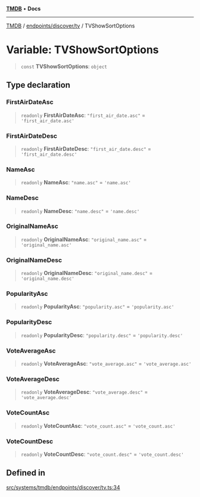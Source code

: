 [**TMDB**](../../../../README.md) • **Docs**

***

[TMDB](../../../../README.md) / [endpoints/discover/tv](../README.md) / TVShowSortOptions

# Variable: TVShowSortOptions

> `const` **TVShowSortOptions**: `object`

## Type declaration

### FirstAirDateAsc

> `readonly` **FirstAirDateAsc**: `"first_air_date.asc"` = `'first_air_date.asc'`

### FirstAirDateDesc

> `readonly` **FirstAirDateDesc**: `"first_air_date.desc"` = `'first_air_date.desc'`

### NameAsc

> `readonly` **NameAsc**: `"name.asc"` = `'name.asc'`

### NameDesc

> `readonly` **NameDesc**: `"name.desc"` = `'name.desc'`

### OriginalNameAsc

> `readonly` **OriginalNameAsc**: `"original_name.asc"` = `'original_name.asc'`

### OriginalNameDesc

> `readonly` **OriginalNameDesc**: `"original_name.desc"` = `'original_name.desc'`

### PopularityAsc

> `readonly` **PopularityAsc**: `"popularity.asc"` = `'popularity.asc'`

### PopularityDesc

> `readonly` **PopularityDesc**: `"popularity.desc"` = `'popularity.desc'`

### VoteAverageAsc

> `readonly` **VoteAverageAsc**: `"vote_average.asc"` = `'vote_average.asc'`

### VoteAverageDesc

> `readonly` **VoteAverageDesc**: `"vote_average.desc"` = `'vote_average.desc'`

### VoteCountAsc

> `readonly` **VoteCountAsc**: `"vote_count.asc"` = `'vote_count.asc'`

### VoteCountDesc

> `readonly` **VoteCountDesc**: `"vote_count.desc"` = `'vote_count.desc'`

## Defined in

[src/systems/tmdb/endpoints/discover/tv.ts:34](https://github.com/Norviah/media-hub/blob/b0accce5c447ccf1a18696f3cb0baef1f5bd16be/src/systems/tmdb/endpoints/discover/tv.ts#L34)
